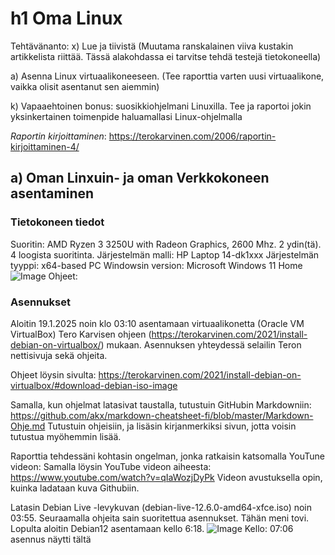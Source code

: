 # h1 Oma Linux

Tehtävänanto: x) Lue ja tiivistä (Muutama ranskalainen viiva kustakin artikkelista riittää. Tässä alakohdassa ei tarvitse tehdä testejä tietokoneella)

a) Asenna Linux virtuaalikoneeseen. (Tee raporttia varten uusi virtuaalikone, vaikka olisit asentanut sen aiemmin)

k) Vapaaehtoinen bonus: suosikkiohjelmani Linuxilla. Tee ja raportoi jokin yksinkertainen toimenpide haluamallasi Linux-ohjelmalla

*Raportin kirjoittaminen*: https://terokarvinen.com/2006/raportin-kirjoittaminen-4/ 

## a) Oman Linxuin- ja oman Verkkokoneen asentaminen
### Tietokoneen tiedot
Suoritin: AMD Ryzen 3 3250U with Radeon Graphics, 2600 Mhz. 2 ydin(tä). 4 loogista suoritinta.
Järjestelmän malli: HP Laptop  14-dk1xxx
Järjestelmän tyyppi: x64-based PC
Windowsin version: Microsoft Windows 11 Home
![Image](https://github.com/user-attachments/assets/33698d85-524d-43ee-a596-65036466f02c)
Ohjeet:


### Asennukset

Aloitin 19.1.2025 noin klo 03:10 asentamaan virtuaalikonetta (Oracle VM VirtualBox) Tero Karvisen ohjeen (https://terokarvinen.com/2021/install-debian-on-virtualbox/) mukaan.
Asennuksen yhteydessä selailin Teron nettisivuja sekä ohjeita.

Ohjeet löysin sivulta: https://terokarvinen.com/2021/install-debian-on-virtualbox/#download-debian-iso-image

Samalla, kun ohjelmat latasivat taustalla, tutustuin GitHubin Markdowniin: https://github.com/akx/markdown-cheatsheet-fi/blob/master/Markdown-Ohje.md
Tutustuin ohjeisiin, ja lisäsin kirjanmerkiksi sivun, jotta voisin tutustua myöhemmin lisää.

Raporttia tehdessäni kohtasin ongelman, jonka ratkaisin katsomalla YouTune videon: Samalla löysin YouTube videon aiheesta: https://www.youtube.com/watch?v=qIaWozjDyPk
Videon avustuksella opin, kuinka ladataan kuva Githubiin.

Latasin Debian Live -levykuvan (debian-live-12.6.0-amd64-xfce.iso) noin 03:55.
Seuraamalla ohjeita sain suoritettua asennukset. Tähän meni tovi.
Lopulta aloitin Debian12 asentamaan kello 6:18.
![Image](https://github.com/user-attachments/assets/1ce86bbb-5dfc-446d-9a94-e1ec724e95ad)
Kello: 07:06 asennus näytti tältä








